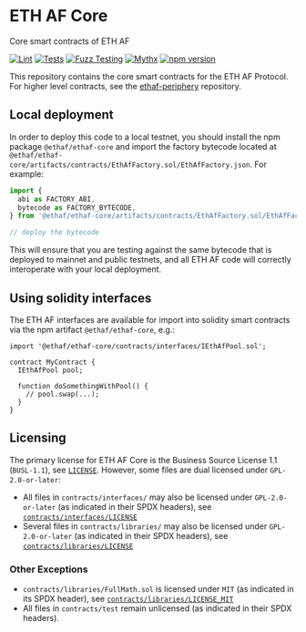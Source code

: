 # ETH AF Core

Core smart contracts of ETH AF

[![Lint](https://github.com/wwHysenberg/ethaf-coreactions/workflows/lint.yml/badge.svg)](https://github.com/wwHysenberg/ethaf-coreactions/workflows/lint.yml)
[![Tests](https://github.com/wwHysenberg/ethaf-coreactions/workflows/tests.yml/badge.svg)](https://github.com/wwHysenberg/ethaf-coreactions/workflows/tests.yml)
[![Fuzz Testing](https://github.com/wwHysenberg/ethaf-coreactions/workflows/fuzz-testing.yml/badge.svg)](https://github.com/wwHysenberg/ethaf-coreactions/workflows/fuzz-testing.yml)
[![Mythx](https://github.com/wwHysenberg/ethaf-coreactions/workflows/mythx.yml/badge.svg)](https://github.com/wwHysenberg/ethaf-coreactions/workflows/mythx.yml)
[![npm version](https://img.shields.io/npm/v/@ethaf/ethaf-core/latest.svg)](https://www.npmjs.com/package/@ethaf/ethaf-core/v/latest)

This repository contains the core smart contracts for the ETH AF Protocol.
For higher level contracts, see the [ethaf-periphery](https://github.com/wwHysenberg/ethaf-periphery)
repository.

## Local deployment

In order to deploy this code to a local testnet, you should install the npm package
`@ethaf/ethaf-core`
and import the factory bytecode located at
`@ethaf/ethaf-core/artifacts/contracts/EthAfFactory.sol/EthAfFactory.json`.
For example:

```typescript
import {
  abi as FACTORY_ABI,
  bytecode as FACTORY_BYTECODE,
} from '@ethaf/ethaf-core/artifacts/contracts/EthAfFactory.sol/EthAfFactory.json'

// deploy the bytecode
```

This will ensure that you are testing against the same bytecode that is deployed to
mainnet and public testnets, and all ETH AF code will correctly interoperate with
your local deployment.

## Using solidity interfaces

The ETH AF interfaces are available for import into solidity smart contracts
via the npm artifact `@ethaf/ethaf-core`, e.g.:

```solidity
import '@ethaf/ethaf-core/contracts/interfaces/IEthAfPool.sol';

contract MyContract {
  IEthAfPool pool;

  function doSomethingWithPool() {
    // pool.swap(...);
  }
}

```

## Licensing

The primary license for ETH AF Core is the Business Source License 1.1 (`BUSL-1.1`), see [`LICENSE`](./LICENSE). However, some files are dual licensed under `GPL-2.0-or-later`:

- All files in `contracts/interfaces/` may also be licensed under `GPL-2.0-or-later` (as indicated in their SPDX headers), see [`contracts/interfaces/LICENSE`](./contracts/interfaces/LICENSE)
- Several files in `contracts/libraries/` may also be licensed under `GPL-2.0-or-later` (as indicated in their SPDX headers), see [`contracts/libraries/LICENSE`](contracts/libraries/LICENSE)

### Other Exceptions

- `contracts/libraries/FullMath.sol` is licensed under `MIT` (as indicated in its SPDX header), see [`contracts/libraries/LICENSE_MIT`](contracts/libraries/LICENSE_MIT)
- All files in `contracts/test` remain unlicensed (as indicated in their SPDX headers).
